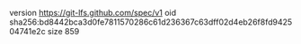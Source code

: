 version https://git-lfs.github.com/spec/v1
oid sha256:bd8442bca3d0fe7811570286c61d236367c63dff02d4eb26f8fd942504741e2c
size 859
